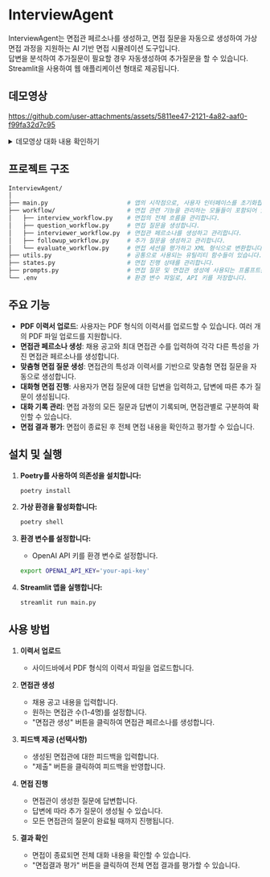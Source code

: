 # InterviewAgent

InterviewAgent는 면접관 페르소나를 생성하고, 면접 질문을 자동으로 생성하여 가상면접 과정을 지원하는 AI 기반 면접 시뮬레이션 도구입니다.
<br>답변을 분석하여 추가질문이 필요할 경우 자동생성하여 추가질문을 할 수 있습니다. Streamlit을 사용하여 웹 애플리케이션 형태로 제공됩니다.

## 데모영상
https://github.com/user-attachments/assets/5811ee47-2121-4a82-aaf0-f99fa32d7c95

<details>
   <summary>데모영상 대화 내용 확인하기</summary>
<div markdown="1">

# 기술 면접 질문 및 답변 정리

## 면접관: 이정훈
- **소속:** 원티드랩 AI기술팀
- **직위:** AI 엔지니어
- **경력:** 5년
- **주요 업무:** 머신러닝 모델 개발 및 데이터 분석
- **평가 포인트:** 머신러닝 솔루션의 HR 문제 해결 효과성, 문제 해결 능력, 창의성, 멀티 에이전트 아키텍처와 LLM API 연동 경험
  
### 초기 생성 질문
1. SBERT 모델을 개발할 때 어떤 기술적 도전과제를 직면했으며, 그것을 어떻게 해결했는지 공유해 주세요.
2. OCR 기반 일정 추출 시스템을 구축할 때 프롬프트 엔지니어링을 어떤 방법으로 적용했는지 설명해 주세요.
3. 프로젝트 협업 경험 중 팀워크를 어떻게 강화했고, 그로 인해 팀의 성과에 어떤 영향을 미쳤는지 예시를 들어 주세요.

### 질문 및 답변

#### Q1: SBERT 모델을 개발할 때 어떤 기술적 도전과제를 직면했으며, 그것을 어떻게 해결했는지 공유해 주세요.
- **답변:**
   - SBERT 모델 개발 시 특허 도메인에 최적화된 임베딩을 만드는 것이 주요 도전 과제였습니다. 이를 위해 KoPatElectra 특허 도메인 토큰과 KLUE-base 사전을 통합하고, KIPRIS 특허 요약문을 통한 MLM(Masked Language Model) 추가 학습을 진행했습니다. 이러한 Domain Adaptation 접근을 통해 키워드 기반 검색의 한계를 극복하고, 문장 단위 임베딩으로 세부 기술 간 더 정확한 유사도를 평가할 수 있었습니다.

- **추가질문:** 도메인 적응을 위해 사용한 구체적인 방법론이나 기술 스택에 대해 더 설명해 주실 수 있나요?

- **추가답변:**
   - Domain Adaptation을 위해 KoPatElectra의 특허 도메인 토큰과 KLUE-base 사전을 통합하고, KIPRIS 특허 요약문을 활용한 Masked Language Model(MLM) 추가 학습을 수행했습니다. 구체적으로는 PyTorch를 기반으로 NLI(Natural Language Inference)와 STS(Semantic Textual Similarity) 파인튜닝을 적용하여 Sentence-BERT 모델의 성능을 개선했습니다. 이를 통해 기존 키워드 기반 검색 대비 더 의미론적으로 정확한 특허 검색 시스템을 구현할 수 있었고, 실제 내부 연구원 15명을 대상으로 한 평가에서 NDCG@10 기준 0.66의 성과를 달성했습니다.

#### Q2: OCR 기반 일정 추출 시스템을 구축할 때 프롬프트 엔지니어링을 어떤 방법으로 적용했는지 설명해 주세요.
- **답변:**
   - 몽글몽글 프로젝트에서 OCR + LLM 기반 일정 추출 시스템 구축 시, 여러 OCR 모델(EasyOCR, Pororo, Tesseract)의 결과를 결합하고 GPT-4o mini를 활용한 후보정 파이프라인을 설계했습니다. 특히 일정의 일시, 시간, 대상, 내용, 비고 등 메타데이터를 정확하게 추출하기 위해 구조화된 프롬프트 엔지니어링을 적용했으며, 주요 일정 외 참고사항의 '기타' 정보를 분류하는 프롬프트를 개발했습니다. 이를 통해 유료 OCR API 대비 1/3 비용으로 자동 일정 추출 파이프라인을 구축할 수 있었습니다.

#### Q3: 프로젝트 협업 경험 중 팀워크를 어떻게 강화했고, 그로 인해 팀의 성과에 어떤 영향을 미쳤는지 예시를 들어 주세요.
- **답변:**
    - 제가 참여한 몽글몽글과 YouTube 핫클립 자동생성기 프로젝트에서는 팀원들과 긴밀히 협업하여 혁신적인 솔루션을 만들었습니다. 특히 멀티모달 AI 시스템 개발 시 ML, 백엔드, 프론트엔드 팀원들 간 지속적인 소통과 기술 공유를 통해 시너지를 창출했습니다. 예를 들어 YouTube 핫클립 프로젝트에서는 Vision Modality와 Text Modality를 결합하는 과정에서 서로의 전문성을 공유하고, 프롬프트 엔지니어링 기법을 함께 개선하여 최종적으로 카테고리별 평균 Hit Rate를 18.52% 개선할 수 있었습니다.

---

## 면접관: 박수진

- **소속:** 원티드랩 AI기술팀
- **직위:** MLOps 엔지니어
- **경력:** 3년
- **주요 업무:** ML 시스템 구축 및 관리, 서비스 안정성 보장
- **평가 포인트:** 시스템 안정성 및 효율성 유지 능력, 빠른 실행과 피드백 반영 능력, 원티드랩 미션/가치 이해도
  
### 초기 생성 질문
1. 과학기술사업화진흥원에서 개발한 유사특허 검색 시스템에서 추론 속도를 62% 개선했다고 했습니다. 이 과정에서 어떤 주요 최적화 전략을 사용했는지 설명해 주세요.
2. 몽글몽글 프로젝트에서의 AI 기반 자동 일정 추출 파이프라인 구축 과정에서 가장 큰 도전 과제는 무엇이었고, 이를 어떻게 해결했는지 설명 부탁드립니다.
3. YouTube 핫클립 자동생성기의 모델 의존성 격리와 자동화된 추론 프로세스를 설명해 주시고, 이를 통해 어떤 효율성을 얻었는지 말씀해 주세요.

### 질문 및 답변

#### Q1: 과학기술사업화진흥원에서 개발한 유사특허 검색 시스템에서 추론 속도를 62% 개선했다고 했습니다. 이 과정에서 어떤 주요 최적화 전략을 사용했는지 설명해 주세요.
- **답변:** 유사특허 검색 시스템의 추론 속도 개선을 위해 Faiss 라이브러리를 활용한 벡터 데이터베이스 구축과 도메인 특화 Sentence-BERT 모델 개발에 집중했습니다. 특히 KIPRIS 특허 서지정보 158만 건을 기반으로 벡터 인덱싱을 최적화하고, KoPatElectra 특허 도메인 토큰과 KLUE-base 사전을 통합한 도메인 적응 학습을 통해 검색 효율성을 크게 향상시켰습니다. 이러한 접근을 통해 기존 Doc2Vec 모델 대비 평균 검색 시간을 1분 34초에서 58초로 단축할 수 있었습니다.

#### Q2: 몽글몽글 프로젝트에서의 AI 기반 자동 일정 추출 파이프라인 구축 과정에서 가장 큰 도전 과제는 무엇이었고, 이를 어떻게 해결했는지 설명 부탁드립니다.
- **답변:**
    - 가장 큰 도전 과제는 OCR 단계에서 발생하는 정보 오인식 문제였습니다. 초기에는 단일 OCR 모델 사용으로 인해 행사명, 장소, 시간, 준비물 등 중요 정보의 정확도가 낮았습니다. 이를 해결하기 위해 EasyOCR, Pororo, Tesseract 등 다중 OCR 모델을 결합하고, GPT-4o mini를 활용한 후보정 파이프라인을 설계했습니다. 특히 LLM을 통해 오타를 교정하고 구조화된 메타데이터를 추출하는 프롬프트 엔지니어링을 적용하여, 유료 OCR API 대비 1/3 비용으로 높은 정확도의 자동 일정 추출 시스템을 구현할 수 있었습니다.

#### Q3: YouTube 핫클립 자동생성기의 모델 의존성 격리와 자동화된 추론 프로세스를 설명해 주시고, 이를 통해 어떤 효율성을 얻었는지 말씀해 주세요.
- **답변:**
     - YouTube 핫클립 자동생성기 프로젝트에서는 Audio, Text, Vision 모델 간 패키지 의존성 충돌 문제를 해결하기 위해 Docker Compose 기반의 멀티 컨테이너 아키텍처를 구축했습니다. 각 모델(OpenAI Whisper, CLIP, Mistral AI)을 개별 컨테이너로 격리시켜 의존성 문제를 해결하고, 통합 추론 파이프라인을 자동화했습니다. 이를 통해 모델 간 리소스 관리가 용이해졌으며, 4비트 양자화와 결합하여 메모리 사용량을 70% 절감하고 추론 속도를 50% 개선하는 성과를 달성했습니다.
---

## 종합평가 결과
### 모의 면접 피드백

#### 1. SBERT 모델 개발 시 기술적 도전과제
**답변:** SBERT 모델 개발 시 특허 도메인에 최적화된 임베딩을 만드는 것이 주요 도전 과제였습니다. 이를 위해 KoPatElectra 특허 도메인 토큰과 KLUE-base 사전을 통합하고, KIPRIS 특허 요약문을 통한 MLM(Masked Language Model) 추가 학습을 진행했습니다. 이러한 Domain Adaptation 접근을 통해 키워드 기반 검색의 한계를 극복하고, 문장 단위 임베딩으로 세부 기술 간 더 정확한 유사도를 평가할 수 있었습니다.

**피드백:**
1. **명확성:** 답변이 명확하고 이해하기 쉬웠습니다. 기술적 용어를 적절히 사용하여 전문성을 잘 드러냈습니다.
2. **기술적 깊이:** 다양한 기술적 요소를 언급하여 깊이를 보여주었습니다. 그러나 각 기술의 구체적인 작동 방식이나 효과에 대한 설명이 추가되면 더 좋을 것 같습니다.
3. **전문성:** 전문적인 용어 사용이 좋았으나, 비전문가도 이해할 수 있도록 간단한 설명을 추가하는 것이 좋습니다.

**개선 제안:** 기술적 요소에 대한 간단한 설명을 추가하여 비전문가도 이해할 수 있도록 하세요. 예를 들어, "MLM은 문맥을 이해하는 데 도움을 주는 기술입니다."와 같은 설명이 도움이 될 수 있습니다.

---

#### 2. 도메인 적응을 위한 방법론
**답변:** Domain Adaptation을 위해 KoPatElectra의 특허 도메인 토큰과 KLUE-base 사전을 통합하고, KIPRIS 특허 요약문을 활용한 Masked Language Model(MLM) 추가 학습을 수행했습니다. 구체적으로는 PyTorch를 기반으로 NLI(Natural Language Inference)와 STS(Semantic Textual Similarity) 파인튜닝을 적용하여 Sentence-BERT 모델의 성능을 개선했습니다. 이를 통해 기존 키워드 기반 검색 대비 더 의미론적으로 정확한 특허 검색 시스템을 구현할 수 있었고, 실제 내부 연구원 15명을 대상으로 한 평가에서 NDCG@10 기준 0.66의 성과를 달성했습니다.

**피드백:**
1. **완전성:** 답변이 매우 완전하며, 구체적인 수치와 결과를 제시하여 신뢰성을 높였습니다.
2. **기술적 깊이:** 다양한 기술적 요소를 잘 설명하였고, 성과를 수치로 제시하여 효과를 명확히 했습니다.
3. **관련성:** 질문에 대한 답변이 매우 관련성이 높았습니다.

**개선 제안:** 성과를 수치로 제시한 것은 좋지만, 그 수치가 어떤 의미를 가지는지에 대한 설명을 추가하면 더 좋을 것 같습니다. 예를 들어, "NDCG@10 기준 0.66은 업계 평균보다 20% 높은 수치입니다."와 같은 비교가 도움이 될 수 있습니다.

---

#### 3. OCR 기반 일정 추출 시스템 구축
**답변:** 몽글몽글 프로젝트에서 OCR + LLM 기반 일정 추출 시스템 구축 시, 여러 OCR 모델(EasyOCR, Pororo, Tesseract)의 결과를 결합하고 GPT-4o mini를 활용한 후보정 파이프라인을 설계했습니다. 특히 일정의 일시, 시간, 대상, 내용, 비고 등 메타데이터를 정확하게 추출하기 위해 구조화된 프롬프트 엔지니어링을 적용했으며, 주요 일정 외 참고사항의 '기타' 정보를 분류하는 프롬프트를 개발했습니다. 이를 통해 유료 OCR API 대비 1/3 비용으로 자동 일정 추출 파이프라인을 구축할 수 있었습니다.

**피드백:**
1. **완전성:** 전반적으로 잘 설명하였으나, 프롬프트 엔지니어링의 구체적인 방법론에 대한 설명이 부족했습니다.
2. **명확성:** '구조화된 프롬프트 엔지니어링'에 대한 구체적인 설명이 부족하여 다소 모호할 수 있습니다.
3. **기술적 깊이:** 다양한 OCR 모델을 언급하여 기술적 깊이를 보여주었으나, 프롬프트 엔지니어링의 구체적인 기술적 세부사항이 부족합니다.

**개선 제안:** 프롬프트 엔지니어링의 구체적인 예시를 들어 설명하면 좋습니다. 예를 들어, "일정의 일시를 추출하기 위해 '일시: {날짜}'와 같은 형식을 사용했습니다."와 같은 구체적인 예시가 도움이 될 것입니다.

---

#### 4. 프로젝트 협업 경험
**답변:** 제가 참여한 몽글몽글과 YouTube 핫클립 자동생성기 프로젝트에서는 팀원들과 긴밀히 협업하여 혁신적인 솔루션을 만들었습니다. 특히 멀티모달 AI 시스템 개발 시 ML, 백엔드, 프론트엔드 팀원들 간 지속적인 소통과 기술 공유를 통해 시너지를 창출했습니다. 예를 들어 YouTube 핫클립 프로젝트에서는 Vision Modality와 Text Modality를 결합하는 과정에서 서로의 전문성을 공유하고, 프롬프트 엔지니어링 기법을 함께 개선하여 최종적으로 카테고리별 평균 Hit Rate를 18.52% 개선할 수 있었습니다.

**피드백:**
1. **완전성:** 팀워크 강화 방법과 성과를 잘 설명하였습니다.
2. **명확성:** 답변이 명확하고 구체적입니다.
3. **기술적 깊이:** 기술적인 측면을 잘 다루고 있어 충분한 기술적 이해를 보여줍니다.

**개선 제안:** 팀워크를 강화하기 위해 어떤 구체적인 방법을 사용했는지에 대한 예시를 추가하면 좋습니다. 예를 들어, "주간 회의를 통해 각 팀의 진행 상황을 공유했습니다."와 같은 구체적인 방법이 도움이 될 것입니다.

---

### 종합 피드백
- **강점:** 기술적 깊이와 전문성이 뛰어나며, 구체적인 성과를 수치로 제시하여 신뢰성을 높였습니다. 명확한 의사소통 능력도 돋보입니다.
- **개선 필요 사항:** 기술적 요소에 대한 간단한 설명 추가, 구체적인 예시 제공, 성과의 의미에 대한 설명 보강이 필요합니다.

### 개선 방안
1. **명확한 설명 연습:** 기술적 용어를 비전문가도 이해할 수 있도록 설명하는 연습을 하세요.
2. **구체적인 예시 준비:** 각 기술적 접근 방식에 대한 구체적인 예시를 미리 준비해 두세요.
3. **성과의 의미 설명:** 성과를 수치로 제시할 때 그 의미를 설명하는 연습을 하세요.

이러한 개선 방안을 통해 면접에서 더욱 강력한 인상을 남길 수 있을 것입니다. 추가적인 연습 자료나 리소스가 필요하다면 언제든지 말씀해 주세요.

</div>
</details>

## 프로젝트 구조

```bash
InterviewAgent/
│
├── main.py                      # 앱의 시작점으로, 사용자 인터페이스를 초기화합니다.
├── workflow/                    # 면접 관련 기능을 관리하는 모듈들이 포함되어 있습니다.
│   ├── interview_workflow.py    # 면접의 전체 흐름을 관리합니다.
│   ├── question_workflow.py     # 면접 질문을 생성합니다.
│   ├── interviewer_workflow.py  # 면접관 페르소나를 생성하고 관리합니다.
│   ├── followup_workflow.py     # 추가 질문을 생성하고 관리합니다.
│   └── evaluate_workflow.py     # 면접 세션을 평가하고 XML 형식으로 변환합니다.
├── utils.py                     # 공통으로 사용되는 유틸리티 함수들이 있습니다.
├── states.py                    # 면접 진행 상태를 관리합니다.
├── prompts.py                   # 면접 질문 및 면접관 생성에 사용되는 프롬프트를 정의합니다.
└── .env                         # 환경 변수 파일로, API 키를 저장합니다.
```
## 주요 기능

- **PDF 이력서 업로드**: 사용자는 PDF 형식의 이력서를 업로드할 수 있습니다. 여러 개의 PDF 파일 업로드를 지원합니다.
- **면접관 페르소나 생성**: 채용 공고와 최대 면접관 수를 입력하여 각각 다른 특성을 가진 면접관 페르소나를 생성합니다.
- **맞춤형 면접 질문 생성**: 면접관의 특성과 이력서를 기반으로 맞춤형 면접 질문을 자동으로 생성합니다.
- **대화형 면접 진행**: 사용자가 면접 질문에 대한 답변을 입력하고, 답변에 따른 추가 질문이 생성됩니다.
- **대화 기록 관리**: 면접 과정의 모든 질문과 답변이 기록되며, 면접관별로 구분하여 확인할 수 있습니다.
- **면접 결과 평가**: 면접이 종료된 후 전체 면접 내용을 확인하고 평가할 수 있습니다.

## 설치 및 실행

1. **Poetry를 사용하여 의존성을 설치합니다:**
   ```bash
   poetry install
   ```

2. **가상 환경을 활성화합니다:**
   ```bash
   poetry shell
   ```

3. **환경 변수를 설정합니다:**
   - OpenAI API 키를 환경 변수로 설정합니다.
   ```bash
   export OPENAI_API_KEY='your-api-key'
   ```

4. **Streamlit 앱을 실행합니다:**
   ```bash
   streamlit run main.py
   ```

## 사용 방법

1. **이력서 업로드**
   - 사이드바에서 PDF 형식의 이력서 파일을 업로드합니다.

2. **면접관 생성**
   - 채용 공고 내용을 입력합니다.
   - 원하는 면접관 수(1-4명)를 설정합니다.
   - "면접관 생성" 버튼을 클릭하여 면접관 페르소나를 생성합니다.

3. **피드백 제공 (선택사항)**
   - 생성된 면접관에 대한 피드백을 입력합니다.
   - "제출" 버튼을 클릭하여 피드백을 반영합니다.

4. **면접 진행**
   - 면접관이 생성한 질문에 답변합니다.
   - 답변에 따라 추가 질문이 생성될 수 있습니다.
   - 모든 면접관의 질문이 완료될 때까지 진행됩니다.

5. **결과 확인**
   - 면접이 종료되면 전체 대화 내용을 확인할 수 있습니다.
   - "면접결과 평가" 버튼을 클릭하여 전체 면접 결과를 평가할 수 있습니다.
